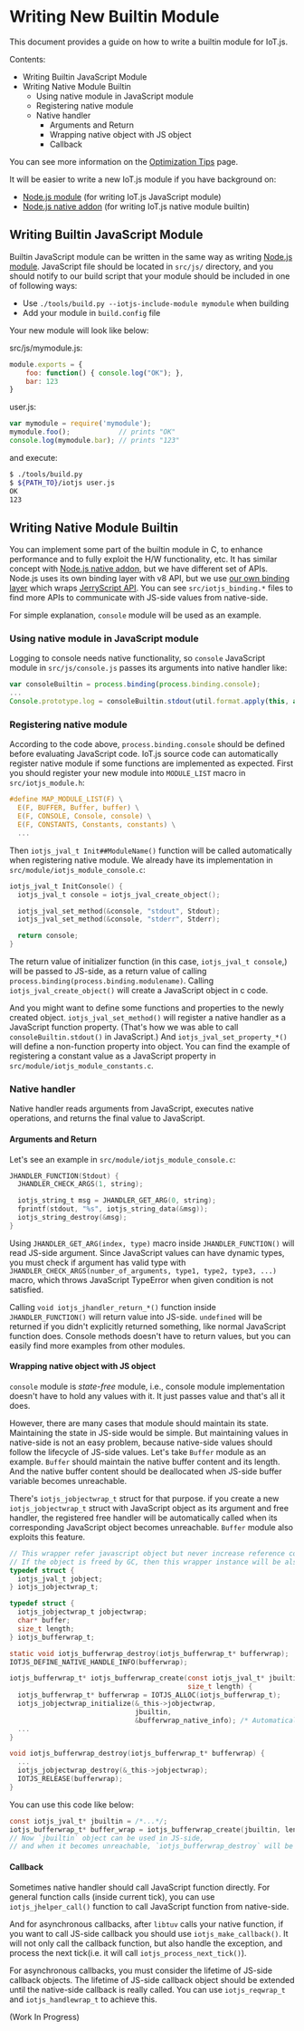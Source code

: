 Writing New Builtin Module
==========================

This document provides a guide on how to write a builtin module for IoT.js.

Contents:

* Writing Builtin JavaScript Module
* Writing Native Module Builtin
  - Using native module in JavaScript module
  - Registering native module
  - Native handler
    * Arguments and Return
    * Wrapping native object with JS object
    * Callback

You can see more information on the [Optimization Tips](Optimization-Tips.md) page.

It will be easier to write a new IoT.js module if you have background on:

- [Node.js module](https://nodejs.org/api/modules.html) (for writing IoT.js JavaScript module)
- [Node.js native addon](https://nodejs.org/api/addons.html) (for writing IoT.js native module builtin)

## Writing Builtin JavaScript Module

Builtin JavaScript module can be written in the same way as writing [Node.js module](https://nodejs.org/api/modules.html). JavaScript file should be located in `src/js/` directory, and you should notify to our build script that your module should be included in one of following ways:

* Use `./tools/build.py --iotjs-include-module mymodule` when building
* Add your module in `build.config` file

Your new module will look like below:

src/js/mymodule.js:
```javascript
module.exports = {
    foo: function() { console.log("OK"); },
    bar: 123
}
```

user.js:
```javascript
var mymodule = require('mymodule');
mymodule.foo();            // prints "OK"
console.log(mymodule.bar); // prints "123"
```

and execute:
```sh
$ ./tools/build.py
$ ${PATH_TO}/iotjs user.js
OK
123
```

## Writing Native Module Builtin

You can implement some part of the builtin module in C, to enhance performance and to fully exploit the H/W functionality, etc. It has similar concept with [Node.js native addon](https://nodejs.org/api/addons.html), but we have different set of APIs. Node.js uses its own binding layer with v8 API, but we use [our own binding layer](../../src/iotjs_binding.h) which wraps [JerryScript API](https://github.com/jerryscript-project/JerryScript/blob/master/jerry-core/jerryscript.h). You can see `src/iotjs_binding.*` files to find more APIs to communicate with JS-side values from native-side.

For simple explanation, `console` module will be used as an example.

### Using native module in JavaScript module

Logging to console needs native functionality, so `console` JavaScript module in `src/js/console.js` passes its arguments into native handler like:

```javascript
var consoleBuiltin = process.binding(process.binding.console);
...
Console.prototype.log = consoleBuiltin.stdout(util.format.apply(this, arguments) + '\n');
```

### Registering native module

According to the code above, `process.binding.console` should be defined before evaluating JavaScript code. IoT.js source code can automatically register native module if some functions are implemented as expected. First you should register your new module into `MODULE_LIST` macro in `src/iotjs_module.h`:
```c
#define MAP_MODULE_LIST(F) \
  E(F, BUFFER, Buffer, buffer) \
  E(F, CONSOLE, Console, console) \
  E(F, CONSTANTS, Constants, constants) \
  ...
```

Then `iotjs_jval_t Init##ModuleName()` function will be called automatically when registering native module. We already have its implementation in `src/module/iotjs_module_console.c`:
```c
iotjs_jval_t InitConsole() {
  iotjs_jval_t console = iotjs_jval_create_object();

  iotjs_jval_set_method(&console, "stdout", Stdout);
  iotjs_jval_set_method(&console, "stderr", Stderr);

  return console;
}
```
The return value of initializer function (in this case, `iotjs_jval_t console`,) will be passed to JS-side, as a return value of calling `process.binding(process.binding.modulename)`. Calling `iotjs_jval_create_object()` will create a JavaScript object in c code.

And you might want to define some functions and properties to the newly created object. `iotjs_jval_set_method()` will register a native handler as a JavaScript function property. (That's how we was able to call `consoleBuiltin.stdout()` in JavaScript.) And `iotjs_jval_set_property_*()` will define a non-function property into object. You can find the example of registering a constant value as a JavaScript property in `src/module/iotjs_module_constants.c`.

### Native handler

Native handler reads arguments from JavaScript, executes native operations, and returns the final value to JavaScript.

#### Arguments and Return

Let's see an example in `src/module/iotjs_module_console.c`:

```c
JHANDLER_FUNCTION(Stdout) {
  JHANDLER_CHECK_ARGS(1, string);

  iotjs_string_t msg = JHANDLER_GET_ARG(0, string);
  fprintf(stdout, "%s", iotjs_string_data(&msg));
  iotjs_string_destroy(&msg);
}
```

Using `JHANDLER_GET_ARG(index, type)` macro inside `JHANDLER_FUNCTION()` will read JS-side argument. Since JavaScript values can have dynamic types, you must check if argument has valid type with `JHANDLER_CHECK_ARGS(number_of_arguments, type1, type2, type3, ...)` macro, which throws JavaScript TypeError when given condition is not satisfied.

Calling `void iotjs_jhandler_return_*()` function inside `JHANDLER_FUNCTION()` will return value into JS-side. `undefined` will be returned if you didn't explicitly returned something, like normal JavaScript function does. Console methods doesn't have to return values, but you can easily find more examples from other modules.

#### Wrapping native object with JS object

`console` module is *state-free* module, i.e., console module implementation doesn't have to hold any values with it. It just passes value and that's all it does.

However, there are many cases that module should maintain its state. Maintaining the state in JS-side would be simple. But maintaining values in native-side is not an easy problem, because native-side values should follow the lifecycle of JS-side values. Let's take `Buffer` module as an example. `Buffer` should maintain the native buffer content and its length. And the native buffer content should be deallocated when JS-side buffer variable becomes unreachable.

There's `iotjs_jobjectwrap_t` struct for that purpose. if you create a new `iotjs_jobjectwrap_t` struct with JavaScript object as its argument and free handler, the registered free handler will be automatically called when its corresponding JavaScript object becomes unreachable. `Buffer` module also exploits this feature.

```c
// This wrapper refer javascript object but never increase reference count
// If the object is freed by GC, then this wrapper instance will be also freed.
typedef struct {
  iotjs_jval_t jobject;
} iotjs_jobjectwrap_t;

typedef struct {
  iotjs_jobjectwrap_t jobjectwrap;
  char* buffer;
  size_t length;
} iotjs_bufferwrap_t;

static void iotjs_bufferwrap_destroy(iotjs_bufferwrap_t* bufferwrap);
IOTJS_DEFINE_NATIVE_HANDLE_INFO(bufferwrap);

iotjs_bufferwrap_t* iotjs_bufferwrap_create(const iotjs_jval_t* jbuiltin,
                                            size_t length) {
  iotjs_bufferwrap_t* bufferwrap = IOTJS_ALLOC(iotjs_bufferwrap_t);
  iotjs_jobjectwrap_initialize(&_this->jobjectwrap,
                               jbuiltin,
                               &bufferwrap_native_info); /* Automatically called */
  ...
}

void iotjs_bufferwrap_destroy(iotjs_bufferwrap_t* bufferwrap) {
  ...
  iotjs_jobjectwrap_destroy(&_this->jobjectwrap);
  IOTJS_RELEASE(bufferwrap);
}
```

You can use this code like below:

```c
const iotjs_jval_t* jbuiltin = /*...*/;
iotjs_bufferwrap_t* buffer_wrap = iotjs_bufferwrap_create(jbuiltin, length);
// Now `jbuiltin` object can be used in JS-side,
// and when it becomes unreachable, `iotjs_bufferwrap_destroy` will be called.
```

#### Callback

Sometimes native handler should call JavaScript function directly. For general function calls (inside current tick), you can use `iotjs_jhelper_call()` function to call JavaScript function from native-side.

And for asynchronous callbacks, after `libtuv` calls your native function, if you want to call JS-side callback you should use `iotjs_make_callback()`. It will not only call the callback function, but also handle the exception, and process the next tick(i.e. it will call `iotjs_process_next_tick()`).

For asynchronous callbacks, you must consider the lifetime of JS-side callback objects. The lifetime of JS-side callback object should be extended until the native-side callback is really called. You can use `iotjs_reqwrap_t` and `iotjs_handlewrap_t` to achieve this.

(Work In Progress)
